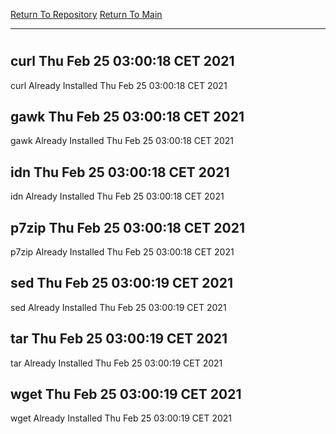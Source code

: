 [Return To Repository](https://github.com/bast69/piholeparser/)
[Return To Main](https://github.com/bast69/piholeparser/blob/master/RecentRunLogs/Mainlog.md)
____________________________________
# 
## curl Thu Feb 25 03:00:18 CET 2021
curl Already Installed Thu Feb 25 03:00:18 CET 2021
## gawk Thu Feb 25 03:00:18 CET 2021
gawk Already Installed Thu Feb 25 03:00:18 CET 2021
## idn Thu Feb 25 03:00:18 CET 2021
idn Already Installed Thu Feb 25 03:00:18 CET 2021
## p7zip Thu Feb 25 03:00:18 CET 2021
p7zip Already Installed Thu Feb 25 03:00:18 CET 2021
## sed Thu Feb 25 03:00:19 CET 2021
sed Already Installed Thu Feb 25 03:00:19 CET 2021
## tar Thu Feb 25 03:00:19 CET 2021
tar Already Installed Thu Feb 25 03:00:19 CET 2021
## wget Thu Feb 25 03:00:19 CET 2021
wget Already Installed Thu Feb 25 03:00:19 CET 2021
